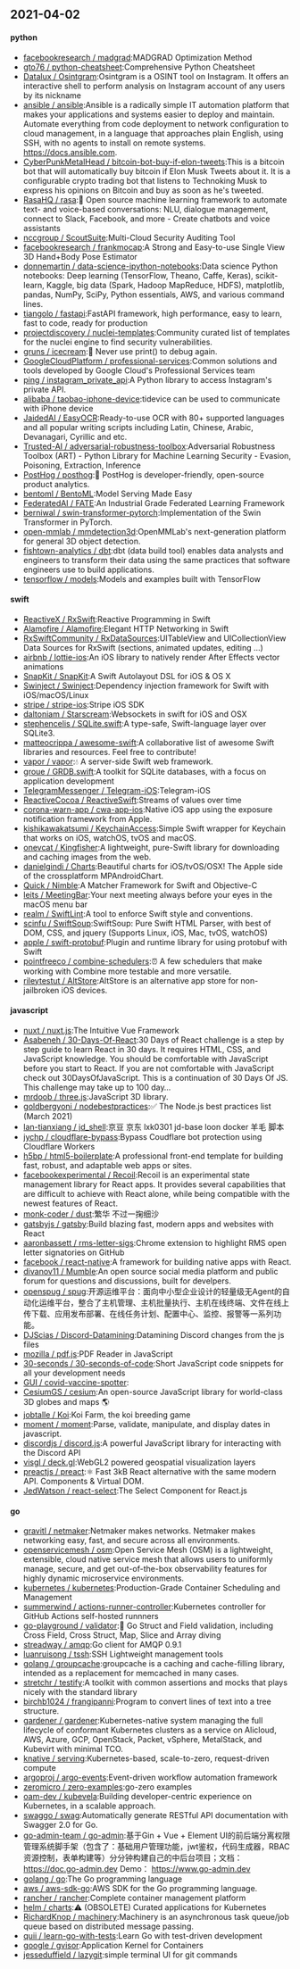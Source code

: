 ## 2021-04-02

#### python
* [facebookresearch / madgrad](https://github.com/facebookresearch/madgrad):MADGRAD Optimization Method
* [gto76 / python-cheatsheet](https://github.com/gto76/python-cheatsheet):Comprehensive Python Cheatsheet
* [Datalux / Osintgram](https://github.com/Datalux/Osintgram):Osintgram is a OSINT tool on Instagram. It offers an interactive shell to perform analysis on Instagram account of any users by its nickname
* [ansible / ansible](https://github.com/ansible/ansible):Ansible is a radically simple IT automation platform that makes your applications and systems easier to deploy and maintain. Automate everything from code deployment to network configuration to cloud management, in a language that approaches plain English, using SSH, with no agents to install on remote systems. https://docs.ansible.com.
* [CyberPunkMetalHead / bitcoin-bot-buy-if-elon-tweets](https://github.com/CyberPunkMetalHead/bitcoin-bot-buy-if-elon-tweets):This is a bitcoin bot that will automatically buy bitcoin if Elon Musk Tweets about it. It is a configurable crypto trading bot that listens to Technoking Musk to express his opinions on Bitcoin and buy as soon as he's tweeted.
* [RasaHQ / rasa](https://github.com/RasaHQ/rasa):💬
Open source machine learning framework to automate text- and voice-based conversations: NLU, dialogue management, connect to Slack, Facebook, and more - Create chatbots and voice assistants
* [nccgroup / ScoutSuite](https://github.com/nccgroup/ScoutSuite):Multi-Cloud Security Auditing Tool
* [facebookresearch / frankmocap](https://github.com/facebookresearch/frankmocap):A Strong and Easy-to-use Single View 3D Hand+Body Pose Estimator
* [donnemartin / data-science-ipython-notebooks](https://github.com/donnemartin/data-science-ipython-notebooks):Data science Python notebooks: Deep learning (TensorFlow, Theano, Caffe, Keras), scikit-learn, Kaggle, big data (Spark, Hadoop MapReduce, HDFS), matplotlib, pandas, NumPy, SciPy, Python essentials, AWS, and various command lines.
* [tiangolo / fastapi](https://github.com/tiangolo/fastapi):FastAPI framework, high performance, easy to learn, fast to code, ready for production
* [projectdiscovery / nuclei-templates](https://github.com/projectdiscovery/nuclei-templates):Community curated list of templates for the nuclei engine to find security vulnerabilities.
* [gruns / icecream](https://github.com/gruns/icecream):🍦
Never use print() to debug again.
* [GoogleCloudPlatform / professional-services](https://github.com/GoogleCloudPlatform/professional-services):Common solutions and tools developed by Google Cloud's Professional Services team
* [ping / instagram_private_api](https://github.com/ping/instagram_private_api):A Python library to access Instagram's private API.
* [alibaba / taobao-iphone-device](https://github.com/alibaba/taobao-iphone-device):tidevice can be used to communicate with iPhone device
* [JaidedAI / EasyOCR](https://github.com/JaidedAI/EasyOCR):Ready-to-use OCR with 80+ supported languages and all popular writing scripts including Latin, Chinese, Arabic, Devanagari, Cyrillic and etc.
* [Trusted-AI / adversarial-robustness-toolbox](https://github.com/Trusted-AI/adversarial-robustness-toolbox):Adversarial Robustness Toolbox (ART) - Python Library for Machine Learning Security - Evasion, Poisoning, Extraction, Inference
* [PostHog / posthog](https://github.com/PostHog/posthog):🦔
PostHog is developer-friendly, open-source product analytics.
* [bentoml / BentoML](https://github.com/bentoml/BentoML):Model Serving Made Easy
* [FederatedAI / FATE](https://github.com/FederatedAI/FATE):An Industrial Grade Federated Learning Framework
* [berniwal / swin-transformer-pytorch](https://github.com/berniwal/swin-transformer-pytorch):Implementation of the Swin Transformer in PyTorch.
* [open-mmlab / mmdetection3d](https://github.com/open-mmlab/mmdetection3d):OpenMMLab's next-generation platform for general 3D object detection.
* [fishtown-analytics / dbt](https://github.com/fishtown-analytics/dbt):dbt (data build tool) enables data analysts and engineers to transform their data using the same practices that software engineers use to build applications.
* [tensorflow / models](https://github.com/tensorflow/models):Models and examples built with TensorFlow

#### swift
* [ReactiveX / RxSwift](https://github.com/ReactiveX/RxSwift):Reactive Programming in Swift
* [Alamofire / Alamofire](https://github.com/Alamofire/Alamofire):Elegant HTTP Networking in Swift
* [RxSwiftCommunity / RxDataSources](https://github.com/RxSwiftCommunity/RxDataSources):UITableView and UICollectionView Data Sources for RxSwift (sections, animated updates, editing ...)
* [airbnb / lottie-ios](https://github.com/airbnb/lottie-ios):An iOS library to natively render After Effects vector animations
* [SnapKit / SnapKit](https://github.com/SnapKit/SnapKit):A Swift Autolayout DSL for iOS & OS X
* [Swinject / Swinject](https://github.com/Swinject/Swinject):Dependency injection framework for Swift with iOS/macOS/Linux
* [stripe / stripe-ios](https://github.com/stripe/stripe-ios):Stripe iOS SDK
* [daltoniam / Starscream](https://github.com/daltoniam/Starscream):Websockets in swift for iOS and OSX
* [stephencelis / SQLite.swift](https://github.com/stephencelis/SQLite.swift):A type-safe, Swift-language layer over SQLite3.
* [matteocrippa / awesome-swift](https://github.com/matteocrippa/awesome-swift):A collaborative list of awesome Swift libraries and resources. Feel free to contribute!
* [vapor / vapor](https://github.com/vapor/vapor):💧
A server-side Swift web framework.
* [groue / GRDB.swift](https://github.com/groue/GRDB.swift):A toolkit for SQLite databases, with a focus on application development
* [TelegramMessenger / Telegram-iOS](https://github.com/TelegramMessenger/Telegram-iOS):Telegram-iOS
* [ReactiveCocoa / ReactiveSwift](https://github.com/ReactiveCocoa/ReactiveSwift):Streams of values over time
* [corona-warn-app / cwa-app-ios](https://github.com/corona-warn-app/cwa-app-ios):Native iOS app using the exposure notification framework from Apple.
* [kishikawakatsumi / KeychainAccess](https://github.com/kishikawakatsumi/KeychainAccess):Simple Swift wrapper for Keychain that works on iOS, watchOS, tvOS and macOS.
* [onevcat / Kingfisher](https://github.com/onevcat/Kingfisher):A lightweight, pure-Swift library for downloading and caching images from the web.
* [danielgindi / Charts](https://github.com/danielgindi/Charts):Beautiful charts for iOS/tvOS/OSX! The Apple side of the crossplatform MPAndroidChart.
* [Quick / Nimble](https://github.com/Quick/Nimble):A Matcher Framework for Swift and Objective-C
* [leits / MeetingBar](https://github.com/leits/MeetingBar):Your next meeting always before your eyes in the macOS menu bar
* [realm / SwiftLint](https://github.com/realm/SwiftLint):A tool to enforce Swift style and conventions.
* [scinfu / SwiftSoup](https://github.com/scinfu/SwiftSoup):SwiftSoup: Pure Swift HTML Parser, with best of DOM, CSS, and jquery (Supports Linux, iOS, Mac, tvOS, watchOS)
* [apple / swift-protobuf](https://github.com/apple/swift-protobuf):Plugin and runtime library for using protobuf with Swift
* [pointfreeco / combine-schedulers](https://github.com/pointfreeco/combine-schedulers):⏰
A few schedulers that make working with Combine more testable and more versatile.
* [rileytestut / AltStore](https://github.com/rileytestut/AltStore):AltStore is an alternative app store for non-jailbroken iOS devices.

#### javascript
* [nuxt / nuxt.js](https://github.com/nuxt/nuxt.js):The Intuitive Vue Framework
* [Asabeneh / 30-Days-Of-React](https://github.com/Asabeneh/30-Days-Of-React):30 Days of React challenge is a step by step guide to learn React in 30 days. It requires HTML, CSS, and JavaScript knowledge. You should be comfortable with JavaScript before you start to React. If you are not comfortable with JavaScript check out 30DaysOfJavaScript. This is a continuation of 30 Days Of JS. This challenge may take up to 100 day…
* [mrdoob / three.js](https://github.com/mrdoob/three.js):JavaScript 3D library.
* [goldbergyoni / nodebestpractices](https://github.com/goldbergyoni/nodebestpractices):✅
The Node.js best practices list (March 2021)
* [lan-tianxiang / jd_shell](https://github.com/lan-tianxiang/jd_shell):京豆 京东 lxk0301 jd-base loon docker 羊毛 脚本
* [jychp / cloudflare-bypass](https://github.com/jychp/cloudflare-bypass):Bypass Coudflare bot protection using Cloudflare Workers
* [h5bp / html5-boilerplate](https://github.com/h5bp/html5-boilerplate):A professional front-end template for building fast, robust, and adaptable web apps or sites.
* [facebookexperimental / Recoil](https://github.com/facebookexperimental/Recoil):Recoil is an experimental state management library for React apps. It provides several capabilities that are difficult to achieve with React alone, while being compatible with the newest features of React.
* [monk-coder / dust](https://github.com/monk-coder/dust):繁华 不过一掬细沙
* [gatsbyjs / gatsby](https://github.com/gatsbyjs/gatsby):Build blazing fast, modern apps and websites with React
* [aaronbassett / rms-letter-sigs](https://github.com/aaronbassett/rms-letter-sigs):Chrome extension to highlight RMS open letter signatories on GitHub
* [facebook / react-native](https://github.com/facebook/react-native):A framework for building native apps with React.
* [divanov11 / Mumble](https://github.com/divanov11/Mumble):An open source social media platform and public forum for questions and discussions, built for develpers.
* [openspug / spug](https://github.com/openspug/spug):开源运维平台：面向中小型企业设计的轻量级无Agent的自动化运维平台，整合了主机管理、主机批量执行、主机在线终端、文件在线上传下载、应用发布部署、在线任务计划、配置中心、监控、报警等一系列功能。
* [DJScias / Discord-Datamining](https://github.com/DJScias/Discord-Datamining):Datamining Discord changes from the js files
* [mozilla / pdf.js](https://github.com/mozilla/pdf.js):PDF Reader in JavaScript
* [30-seconds / 30-seconds-of-code](https://github.com/30-seconds/30-seconds-of-code):Short JavaScript code snippets for all your development needs
* [GUI / covid-vaccine-spotter](https://github.com/GUI/covid-vaccine-spotter):
* [CesiumGS / cesium](https://github.com/CesiumGS/cesium):An open-source JavaScript library for world-class 3D globes and maps
🌎
* [jobtalle / Koi](https://github.com/jobtalle/Koi):Koi Farm, the koi breeding game
* [moment / moment](https://github.com/moment/moment):Parse, validate, manipulate, and display dates in javascript.
* [discordjs / discord.js](https://github.com/discordjs/discord.js):A powerful JavaScript library for interacting with the Discord API
* [visgl / deck.gl](https://github.com/visgl/deck.gl):WebGL2 powered geospatial visualization layers
* [preactjs / preact](https://github.com/preactjs/preact):⚛️
Fast 3kB React alternative with the same modern API. Components & Virtual DOM.
* [JedWatson / react-select](https://github.com/JedWatson/react-select):The Select Component for React.js

#### go
* [gravitl / netmaker](https://github.com/gravitl/netmaker):Netmaker makes networks. Netmaker makes networking easy, fast, and secure across all environments.
* [openservicemesh / osm](https://github.com/openservicemesh/osm):Open Service Mesh (OSM) is a lightweight, extensible, cloud native service mesh that allows users to uniformly manage, secure, and get out-of-the-box observability features for highly dynamic microservice environments.
* [kubernetes / kubernetes](https://github.com/kubernetes/kubernetes):Production-Grade Container Scheduling and Management
* [summerwind / actions-runner-controller](https://github.com/summerwind/actions-runner-controller):Kubernetes controller for GitHub Actions self-hosted runnners
* [go-playground / validator](https://github.com/go-playground/validator):💯
Go Struct and Field validation, including Cross Field, Cross Struct, Map, Slice and Array diving
* [streadway / amqp](https://github.com/streadway/amqp):Go client for AMQP 0.9.1
* [luanruisong / tssh](https://github.com/luanruisong/tssh):SSH Lightweight management tools
* [golang / groupcache](https://github.com/golang/groupcache):groupcache is a caching and cache-filling library, intended as a replacement for memcached in many cases.
* [stretchr / testify](https://github.com/stretchr/testify):A toolkit with common assertions and mocks that plays nicely with the standard library
* [birchb1024 / frangipanni](https://github.com/birchb1024/frangipanni):Program to convert lines of text into a tree structure.
* [gardener / gardener](https://github.com/gardener/gardener):Kubernetes-native system managing the full lifecycle of conformant Kubernetes clusters as a service on Alicloud, AWS, Azure, GCP, OpenStack, Packet, vSphere, MetalStack, and Kubevirt with minimal TCO.
* [knative / serving](https://github.com/knative/serving):Kubernetes-based, scale-to-zero, request-driven compute
* [argoproj / argo-events](https://github.com/argoproj/argo-events):Event-driven workflow automation framework
* [zeromicro / zero-examples](https://github.com/zeromicro/zero-examples):go-zero examples
* [oam-dev / kubevela](https://github.com/oam-dev/kubevela):Building developer-centric experience on Kubernetes, in a scalable approach.
* [swaggo / swag](https://github.com/swaggo/swag):Automatically generate RESTful API documentation with Swagger 2.0 for Go.
* [go-admin-team / go-admin](https://github.com/go-admin-team/go-admin):基于Gin + Vue + Element UI的前后端分离权限管理系统脚手架（包含了：基础用户管理功能，jwt鉴权，代码生成器，RBAC资源控制，表单构建等）分分钟构建自己的中后台项目；文档：https://doc.go-admin.dev Demo： https://www.go-admin.dev
* [golang / go](https://github.com/golang/go):The Go programming language
* [aws / aws-sdk-go](https://github.com/aws/aws-sdk-go):AWS SDK for the Go programming language.
* [rancher / rancher](https://github.com/rancher/rancher):Complete container management platform
* [helm / charts](https://github.com/helm/charts):⚠️
(OBSOLETE) Curated applications for Kubernetes
* [RichardKnop / machinery](https://github.com/RichardKnop/machinery):Machinery is an asynchronous task queue/job queue based on distributed message passing.
* [quii / learn-go-with-tests](https://github.com/quii/learn-go-with-tests):Learn Go with test-driven development
* [google / gvisor](https://github.com/google/gvisor):Application Kernel for Containers
* [jesseduffield / lazygit](https://github.com/jesseduffield/lazygit):simple terminal UI for git commands
